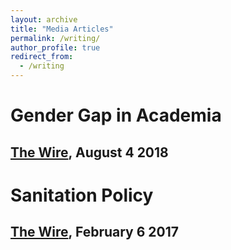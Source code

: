 ```yaml
---
layout: archive
title: "Media Articles"
permalink: /writing/
author_profile: true
redirect_from:
  - /writing
---
```

# Gender Gap in Academia 
[The Wire](https://thewire.in/education/women-in-academia-gender-pay-gap), August 4 2018 
---
# Sanitation Policy 
[The Wire](https://thewire.in/health/delhi-sanitation-open-drains), February 6 2017 
---